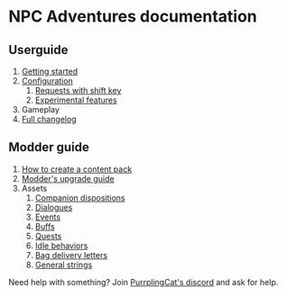 # NPC Adventures documentation

## Userguide

1. [Getting started](guide/getting-started.md)
2. [Configuration](guide/configuration.md)
    1. [Requests with shift key](guide/requests-with-shift.md)
    2. [Experimental features](guide/experimental.md)
3. Gameplay
4. [Full changelog](changelog.md)

## Modder guide

1. [How to create a content pack](modding/content-packs.md)
2. [Modder's upgrade guide](modding/upgrading.md)
3. Assets
    1. [Companion dispositions](modding/dispositions.md)
    2. [Dialogues](modding/dialogues.md)
    3. [Events](modding/events.md)
    4. [Buffs](modding/buffs.md)
    5. [Quests](modding/quests.md)
    6. [Idle behaviors](modding/idle.md)
    7. [Bag delivery letters](modding/bag-letters.md)
    8. [General strings](modding/strings.md)

Need help with something? Join [PurrplingCat's discord](https://discord.gg/wnEDqKF) and ask for help.
